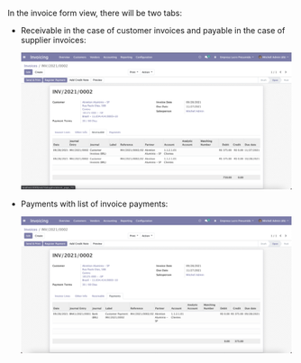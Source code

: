 In the invoice form view, there will be two tabs:

- Receivable in the case of customer invoices and payable in the case of
  supplier invoices:

  ![image](../static/img/l10n_br_account_due_list_receivable.png)

- Payments with list of invoice payments:

  ![image](../static/img/l10n_br_account_due_list_payable.png)
